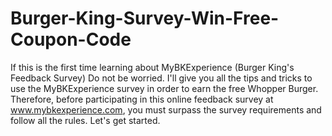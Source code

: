 # Burger-King-Survey-Win-Free-Coupon-Code
If this is the first time learning about MyBKExperience (Burger King's Feedback Survey) Do not be worried. I'll give you all the tips and tricks to use the MyBKExperience survey in order to earn the free Whopper Burger.   Therefore, before participating in this online feedback survey at www.mybkexperience.com, you must surpass the survey requirements and follow all the rules. Let's get started.
